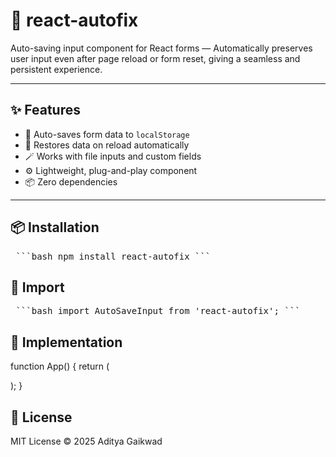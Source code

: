 # 🔧 react-autofix

Auto-saving input component for React forms — Automatically preserves user input even after page reload or form reset, giving a seamless and persistent experience.

---

## ✨ Features

- 🧠 Auto-saves form data to `localStorage`
- 🚀 Restores data on reload automatically
- 🪄 Works with file inputs and custom fields
- ⚙️ Lightweight, plug-and-play component
- 📦 Zero dependencies

---

## 📦 Installation
<pre> ```bash npm install react-autofix ``` </pre>


## 🚀 Import
<pre> ```bash import AutoSaveInput from 'react-autofix'; ``` </pre>

## 🚀 Implementation
function App() {
  return (
    <form>
      <AutoSaveInput
        type="text"
        name="username"
        placeholder="Enter your name"
        label="Username"
      />
    </form>
  );
}


## 📃 License
MIT License © 2025 Aditya Gaikwad

